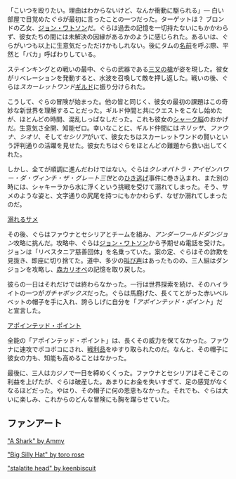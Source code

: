 <!-- title: がうる・ぐら -->
<!-- status: 生存 -->

「こいつを殴りたい。理由はわからないけど、なんか衝動に駆られる」— 白い部屋で目覚めた*ぐら*が最初に言ったことの一つだった。ターゲットは？ ブロンドの乙女、[ジョン・ワトソン](https://www.youtube.com/live/PJtapc2_7ok?si=Y5cIDsVzAWQ_KLyt&t=535)だ。ぐらは過去の記憶を一切持たないにもかかわらず、彼女たちの間には未解決の因縁があるかのように感じられた。あるいは、ぐらがいつも以上に生意気だっただけかもしれない。後にタムの[名前](https://www.youtube.com/live/PJtapc2_7ok?si=DZTu5_2xTqaUWn3X&t=2562)を呼ぶ際、平然と「バカ」呼ばわりしている。

ステインキングとの戦いの最中、ぐらの武器である[三又の槍](https://www.youtube.com/live/PJtapc2_7ok?si=iOr1m3bizOsFkBs6&t=3078)が姿を現した。彼女がリベレーションを発動すると、水波を召喚して敵を押し返した。戦いの後、ぐらは*スカーレットワンド*[ギルド](https://www.youtube.com/live/PJtapc2_7ok?si=0VHccAIdMWhD0QQf&t=3413)に振り分けられた。

こうして、ぐらの冒険が始まった。他の皆と同じく、彼女の最初の課題はこの奇妙な新世界を理解することだった。ギルド仲間と共にクエストをこなし始めたが、ほとんどの時間、混乱しっぱなしだった。これも彼女の[シャーク脳](https://www.youtube.com/live/PJtapc2_7ok?si=6UmKNJggTOPF7KXR&t=5172)のおかげだ。生意気さ全開、知能ゼロ。幸いなことに、ギルド仲間には*ネリッサ*、_ファウナ_、_シオリ_、そして*セシリア*がいて、彼女たちはスカーレットワンドの賢いという評判通りの活躍を見せた。彼女たちはぐらをほとんどの難題から救い出してくれた。

しかし、全てが順調に進んだわけではない。ぐらは*クレオパトラ・アイゼンハワー・ダ・ヴィンチ・ザ・グレート三世*との[ひき逃げ](https://www.youtube.com/live/PJtapc2_7ok?si=SyZDDDTLhI0pvuNb&t=5252)事件に巻き込まれ、また別の時には、シャキーラから水に浮くという挑戦を受けて溺れてしまった。そう、サメのような姿と、文字通りの尻尾を持つにもかかわらず、なぜか溺れてしまったのだ。

[溺れるサメ](#embed:https://www.youtube.com/live/PJtapc2_7ok?t=6778)

その後、ぐらはファウナとセシリアとチームを組み、*アンダーワールドダンジョン*攻略に挑んだ。攻略中、ぐらは[ジョン・ワトソン](https://www.youtube.com/live/PJtapc2_7ok?si=Zjtfn-It4RAxI-V-&t=7423)から予期せぬ電話を受けた。ジョンは「リベスタニア慈善団体」を名乗っていた。案の定、ぐらはその詐欺を見抜き、即座に切り捨てた。道中、多少の[叫び声](https://www.youtube.com/live/PJtapc2_7ok?si=Zst9EdhSWxT2Oh3-&t=7627)はあったものの、三人組はダンジョンを攻略し、[森カリオペ](https://www.youtube.com/live/PJtapc2_7ok?si=Jtp8XzHA_FLV9Wi9&t=9383)の記憶を取り戻した。

彼らの一日はそれだけでは終わらなかった。一行は世界探索を続け、そのハイライトの一つが*ガチャボックス*だった。ぐらは馬鹿げた、長くてとがった赤いベルベットの帽子を手に入れ、誇らしげに自分を「_アポインテッド・ポイント_」だと宣言した。

[アポインテッド・ポイント](#embed:https://www.youtube.com/live/PJtapc2_7ok?t=10161)

全能の「アポインテッド・ポイント」は、長くその威力を保てなかった。ファウナに速攻でボコボコにされ、[戦利品](https://www.youtube.com/live/PJtapc2_7ok?si=YkwgWZsNZ_jUp72e&t=10970)をゆすり取られたのだ。なんと、その帽子に彼女の力も、知能も高めることはなかった。

最後に、三人はカジノで一日を締めくくった。ファウナとセシリアはそこそこの利益を上げたが、ぐらは破産した。あまりにお金を失いすぎて、足の感覚がなくなるほどだった。やはり、その帽子に何の恩恵もなかった。それでも、ぐらは大いに楽しみ、これからのどんな冒険にも胸を躍らせていた。

## ファンアート

["A Shark" by Ammy](https://x.com/Ammiietty/status/1830136980811796710)

<!-- キアラ -->

["Big Silly Hat" by toro rose](https://x.com/TororoRose/status/1830139747202728375)

["stalatite head" by keenbiscuit](https://x.com/keenbiscuit/status/1830198547343671646)

<!-- ファウナ、セシリア -->
